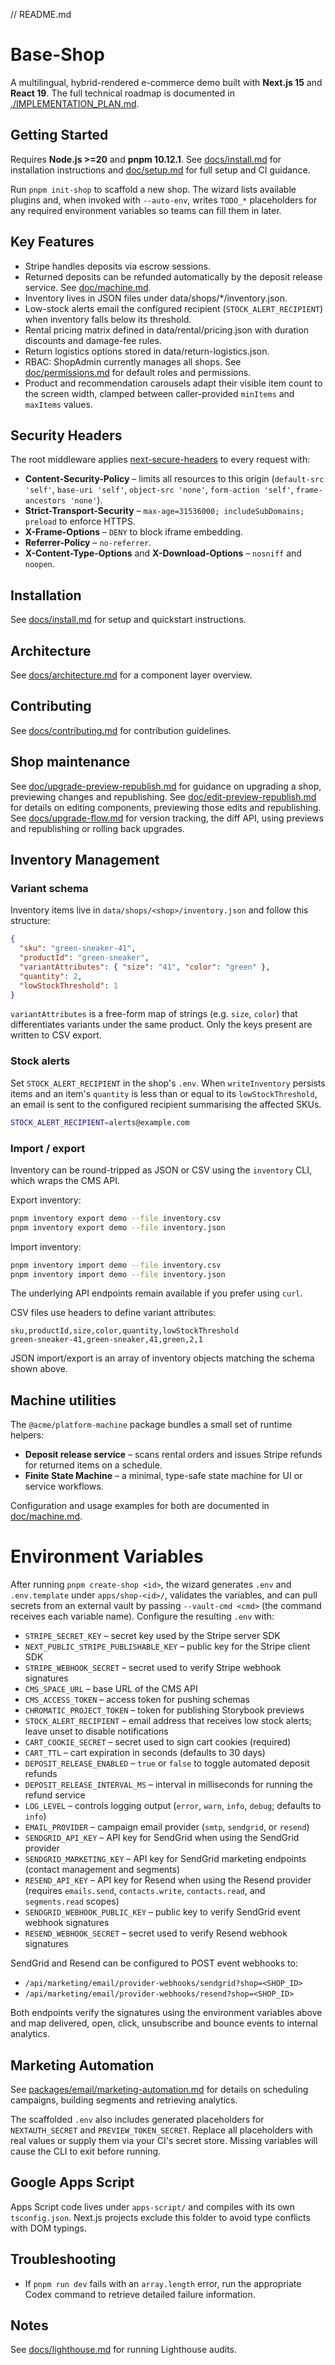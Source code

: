// README.md

# Base-Shop

A multilingual, hybrid-rendered e-commerce demo built with **Next.js 15** and **React 19**. The full technical roadmap is documented in [./IMPLEMENTATION_PLAN.md](./IMPLEMENTATION_PLAN.md).

## Getting Started

Requires **Node.js >=20** and **pnpm 10.12.1**. See [docs/install.md](docs/install.md) for installation instructions and [doc/setup.md](doc/setup.md) for full setup and CI guidance.

Run `pnpm init-shop` to scaffold a new shop. The wizard lists available plugins and, when invoked with `--auto-env`, writes `TODO_*` placeholders for any required environment variables so teams can fill them in later.

## Key Features

- Stripe handles deposits via escrow sessions.
- Returned deposits can be refunded automatically by the deposit release service. See [doc/machine.md](doc/machine.md).
- Inventory lives in JSON files under data/shops/*/inventory.json.
- Low-stock alerts email the configured recipient (`STOCK_ALERT_RECIPIENT`) when inventory falls below its threshold.
- Rental pricing matrix defined in data/rental/pricing.json with duration discounts and damage-fee rules.
- Return logistics options stored in data/return-logistics.json.
- RBAC: ShopAdmin currently manages all shops. See [doc/permissions.md](doc/permissions.md) for default roles and permissions.
- Product and recommendation carousels adapt their visible item count to the screen width, clamped between caller-provided `minItems` and `maxItems` values.

## Security Headers

The root middleware applies [next-secure-headers](https://www.npmjs.com/package/next-secure-headers) to every request with:

- **Content-Security-Policy** – limits all resources to this origin (`default-src 'self'`, `base-uri 'self'`, `object-src 'none'`, `form-action 'self'`, `frame-ancestors 'none'`).
- **Strict-Transport-Security** – `max-age=31536000; includeSubDomains; preload` to enforce HTTPS.
- **X-Frame-Options** – `DENY` to block iframe embedding.
- **Referrer-Policy** – `no-referrer`.
- **X-Content-Type-Options** and **X-Download-Options** – `nosniff` and `noopen`.


## Installation

See [docs/install.md](docs/install.md) for setup and quickstart instructions.

## Architecture

See [docs/architecture.md](docs/architecture.md) for a component layer overview.

## Contributing

See [docs/contributing.md](docs/contributing.md) for contribution guidelines.

## Shop maintenance

See [doc/upgrade-preview-republish.md](doc/upgrade-preview-republish.md) for guidance on upgrading a shop, previewing changes and republishing. See [doc/edit-preview-republish.md](doc/edit-preview-republish.md) for details on editing components, previewing those edits and republishing. See [docs/upgrade-flow.md](docs/upgrade-flow.md) for version tracking, the diff API, using previews and republishing or rolling back upgrades.

## Inventory Management

### Variant schema

Inventory items live in `data/shops/<shop>/inventory.json` and follow this structure:

```json
{
  "sku": "green-sneaker-41",
  "productId": "green-sneaker",
  "variantAttributes": { "size": "41", "color": "green" },
  "quantity": 2,
  "lowStockThreshold": 1
}
```

`variantAttributes` is a free-form map of strings (e.g. `size`, `color`) that differentiates variants under the same product. Only the keys present are written to CSV export.

### Stock alerts

Set `STOCK_ALERT_RECIPIENT` in the shop's `.env`. When `writeInventory` persists items and an item's `quantity` is less than or equal to its `lowStockThreshold`, an email is sent to the configured recipient summarising the affected SKUs.

```bash
STOCK_ALERT_RECIPIENT=alerts@example.com
```

### Import / export

Inventory can be round-tripped as JSON or CSV using the `inventory` CLI, which wraps the CMS API.

Export inventory:

```bash
pnpm inventory export demo --file inventory.csv
pnpm inventory export demo --file inventory.json
```

Import inventory:

```bash
pnpm inventory import demo --file inventory.csv
pnpm inventory import demo --file inventory.json
```

The underlying API endpoints remain available if you prefer using `curl`.

CSV files use headers to define variant attributes:

```csv
sku,productId,size,color,quantity,lowStockThreshold
green-sneaker-41,green-sneaker,41,green,2,1
```

JSON import/export is an array of inventory objects matching the schema shown above.

## Machine utilities

The `@acme/platform-machine` package bundles a small set of runtime helpers:

- **Deposit release service** – scans rental orders and issues Stripe refunds for returned items on a schedule.
- **Finite State Machine** – a minimal, type-safe state machine for UI or service workflows.

Configuration and usage examples for both are documented in [doc/machine.md](doc/machine.md).

# Environment Variables

After running `pnpm create-shop <id>`, the wizard generates `.env` and `.env.template` under `apps/shop-<id>/`, validates the variables, and can pull secrets from an external vault by passing `--vault-cmd <cmd>` (the command receives each variable name). Configure the resulting `.env` with:

- `STRIPE_SECRET_KEY` – secret key used by the Stripe server SDK
- `NEXT_PUBLIC_STRIPE_PUBLISHABLE_KEY` – public key for the Stripe client SDK
- `STRIPE_WEBHOOK_SECRET` – secret used to verify Stripe webhook signatures
- `CMS_SPACE_URL` – base URL of the CMS API
- `CMS_ACCESS_TOKEN` – access token for pushing schemas
- `CHROMATIC_PROJECT_TOKEN` – token for publishing Storybook previews
- `STOCK_ALERT_RECIPIENT` – email address that receives low stock alerts; leave unset to disable notifications
- `CART_COOKIE_SECRET` – secret used to sign cart cookies (required)
- `CART_TTL` – cart expiration in seconds (defaults to 30 days)
- `DEPOSIT_RELEASE_ENABLED` – `true` or `false` to toggle automated deposit refunds
- `DEPOSIT_RELEASE_INTERVAL_MS` – interval in milliseconds for running the refund service
- `LOG_LEVEL` – controls logging output (`error`, `warn`, `info`, `debug`; defaults to `info`)
- `EMAIL_PROVIDER` – campaign email provider (`smtp`, `sendgrid`, or `resend`)
- `SENDGRID_API_KEY` – API key for SendGrid when using the SendGrid provider
- `SENDGRID_MARKETING_KEY` – API key for SendGrid marketing endpoints (contact management and segments)
- `RESEND_API_KEY` – API key for Resend when using the Resend provider (requires `emails.send`, `contacts.write`, `contacts.read`, and `segments.read` scopes)
- `SENDGRID_WEBHOOK_PUBLIC_KEY` – public key to verify SendGrid event webhook signatures
- `RESEND_WEBHOOK_SECRET` – secret used to verify Resend webhook signatures

SendGrid and Resend can be configured to POST event webhooks to:

- `/api/marketing/email/provider-webhooks/sendgrid?shop=<SHOP_ID>`
- `/api/marketing/email/provider-webhooks/resend?shop=<SHOP_ID>`

Both endpoints verify the signatures using the environment variables above and map delivered, open, click, unsubscribe and bounce events to internal analytics.

## Marketing Automation

See [packages/email/marketing-automation.md](packages/email/marketing-automation.md) for details on scheduling campaigns, building segments and retrieving analytics.

The scaffolded `.env` also includes generated placeholders for `NEXTAUTH_SECRET` and `PREVIEW_TOKEN_SECRET`. Replace all placeholders with real values or supply them via your CI's secret store. Missing variables will cause the CLI to exit before running.

## Google Apps Script

Apps Script code lives under `apps-script/` and compiles with its own `tsconfig.json`. Next.js projects exclude this folder to avoid type conflicts with DOM typings.

## Troubleshooting

- If `pnpm run dev` fails with an `array.length` error, run the appropriate Codex command to retrieve detailed failure information.

## Notes

See [docs/lighthouse.md](docs/lighthouse.md) for running Lighthouse audits.
